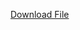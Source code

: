 [Download File](https://drive.google.com/file/d/1VNs9kr6f6CR0oUta9RmTXZ1k4bMzJtS0/view?usp=sharing)

